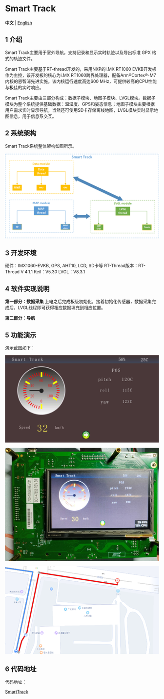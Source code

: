 # Smart Track

**中文** | [English](README_en.md)


## 1 介绍
Smart Track主要用于室外导航，支持记录和显示实时轨迹以及导出标准 GPX 格式的轨迹文件。

Smart Track主要基于RT-thread开发的，采用NXP的i.MX RT1060 EVKB开发板作为主控，该开发板的核心为i.MX RT1060跨界处理器，配备Arm®Cortex®-M7内核的恩智浦先进实施。该内核运行速度高达600 MHz，可提供较高的CPU性能与极佳的实时响应。

Smart Track主要由三部分构成：数据子模块、地图子模块、LVGL模块。数据子模块为整个系统提供基础数据：温湿度、GPS和姿态信息；地图子模块主要根据用户需求实时显示导航，当然还可使用SD卡存储离线地图，LVGL模块实时显示地图信息，用于信息系交互。



## 2 系统架构

Smart Track系统整体架构如图所示。

![Architecture](./images/system_structure.png)

## 3 开发环境

硬件：IMX1060-EVKB, GPS, AHT10, LCD, SD卡等
RT-Thread版本：RT-Thread V 4.1.1
Keil：V5.30
LVGL：V8.3.1



## 4 软件实现说明
**第一部分：数据采集**
上电之后完成板级初始化，接着初始化传感器，数据采集完成后，LVGL线程即可获得相应数据填充到相应位置。

**第二部分：导航**



## 5 功能演示
演示截图如下：

 ![demo1](./images/app_demo1.png)


 ![demo2](./images/app_demo2.jpg)


 ![demo3](./images/app_demo3.png)


## 6 代码地址

代码地址：

[SmartTrack](https://github.com/Ouxiaolong/SmartTrack)















